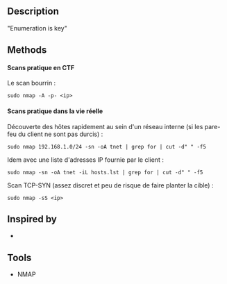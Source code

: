 
## Description

"Enumeration is key"

## Methods

#### Scans pratique en CTF

Le scan bourrin : 
```shell-session
sudo nmap -A -p- <ip>
```

#### Scans pratique dans la vie réelle 

Découverte des hôtes rapidement au sein d'un réseau interne (si les pare-feu du client ne sont pas durcis) : 

```shell-session
sudo nmap 192.168.1.0/24 -sn -oA tnet | grep for | cut -d" " -f5
```

Idem avec une liste d'adresses IP fournie par le client : 
```shell-session
sudo nmap -sn -oA tnet -iL hosts.lst | grep for | cut -d" " -f5
```


Scan TCP-SYN (assez discret et peu de risque de faire planter la cible) : 
```shell-session
sudo nmap -sS <ip>
```

## Inspired by

- 

## Tools

- NMAP